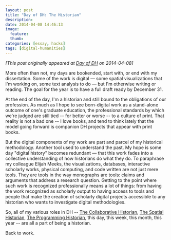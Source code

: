 ```yaml
---
layout: post
title: "Day of DH: The Historian"
description:
date: 2014-04-08 14:46:13
image:
  feature:
  thumb:
categories: [essay, hacks]
tags: [digital-humanities]
---
```

*[This post originally appeared at [Day of DH](http://dayofdh2014.matrix.msu.edu/jasonheppler/2014/04/08/the-historian/) on 2014-04-08]*

More often than not, my days are bookended, start with, or end with my dissertation. Some of the work is digital — some spatial visualizations that I'm working on, some text analysis to do — but I'm otherwise writing or reading. The goal for the year is to have a full draft ready by December 31.

At the end of the day, I'm a historian and still bound to the obligations of our profession. As much as I hope to see born-digital work as a stand-alone outcome of one's graduate education, the professional standards by which we're judged are still tied -- for better or worse -- to a culture of print. That reality is not a bad one -- I love books, and tend to think lately that the model going forward is companion DH projects that appear with print books.

But the digital components of my work are part and parcel of my historical methodology. Another tool used to understand the past. My hope is some day "digital history" becomes redundant — that this work fades into a collective understanding of how historians do what they do. To paraphrase my colleague Elijah Meeks, the visualizations, databases, interactive scholarly works, physical computing, and code written are not just mere tools. They are tools in the way monographs are tools: claims and arguments that address a research question. Getting to the point where such work is recognized professionally means a lot of things: from having the work recognized as scholarly output to having access to tools and people that make the creation of scholarly digital projects accessible to any historian who wants to investigate digital methodologies.

So, all of my various roles in DH -- [The Collaborative Historian](http://dayofdh2014.matrix.msu.edu/jasonheppler/2014/04/08/the-collaborative-historian/), [The Spatial Historian](http://dayofdh2014.matrix.msu.edu/jasonheppler/2014/04/08/the-spatial-historian/), [The Programming Historian](http://jasonheppler.org/rubyist-historian/), this day, this week, this month, this year -- are all a part of being a historian.

Back to work.
